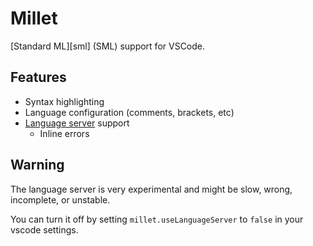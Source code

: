 # Millet

[Standard ML][sml] (SML) support for VSCode.

## Features

- Syntax highlighting
- Language configuration (comments, brackets, etc)
- [Language server][lang-srv] support
  - Inline errors

## Warning

The language server is very experimental and might be slow, wrong, incomplete, or unstable.

You can turn it off by setting `millet.useLanguageServer` to `false` in your vscode settings.

[lang-srv]: https://microsoft.github.io/language-server-protocol/

